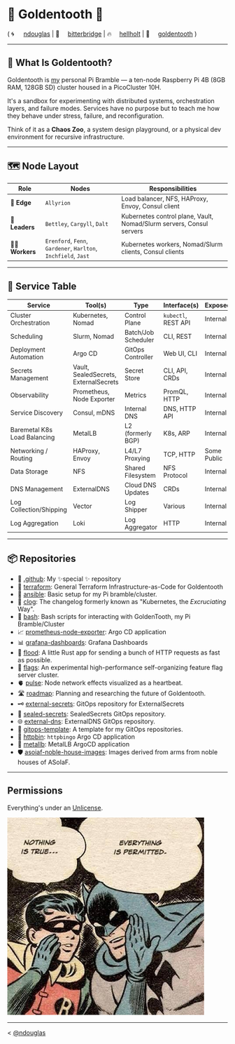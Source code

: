 # 🦷 Goldentooth 🦷
( <span style="display:inline-block; min-width: 2em;">🌀</span>[ndouglas](https://github.com/ndouglas/) | <span style="display:inline-block; min-width: 2em;">🌉</span>[bitterbridge](https://github.com/bitterbridge/) | <span style="display:inline-block; min-width: 2em;">️‍🔥</span>[hellholt](https://github.com/hellholt/) | <span style="display:inline-block; min-width: 2em;">🦷</span>[goldentooth](https://github.com/goldentooth/) )

---

## 🧩 What Is Goldentooth?

Goldentooth is [my](https://github.com/ndouglas/) personal Pi Bramble — a ten-node Raspberry Pi 4B (8GB RAM, 128GB SD) cluster housed in a PicoCluster 10H.

It's a sandbox for experimenting with distributed systems, orchestration layers, and failure modes. Services have no purpose but to teach me how they behave under stress, failure, and reconfiguration.

Think of it as a **Chaos Zoo**, a system design playground, or a physical dev environment for recursive infrastructure.

---

## 🗺️ Node Layout

| Role         | Nodes                                      | Responsibilities |
|--------------|--------------------------------------------|------------------|
| 🧭 **Edge**   | `Allyrion`                                 | Load balancer, NFS, HAProxy, Envoy, Consul client |
| 🧠 **Leaders**| `Bettley`, `Cargyll`, `Dalt`               | Kubernetes control plane, Vault, Nomad/Slurm servers, Consul servers |
| 🧑‍🌾 **Workers**| `Erenford`, `Fenn`, `Gardener`, `Harlton`, `Inchfield`, `Jast` | Kubernetes workers, Nomad/Slurm clients, Consul clients |

---

## 🔧 Service Table

| **Service**                       | **Tool(s)**                                 | **Type**             | **Interface(s)**            | **Exposed?**     |
|-----------------------------------|---------------------------------------------|----------------------|-----------------------------|------------------|
| Cluster Orchestration             | Kubernetes, Nomad                           | Control Plane        | `kubectl`, REST API         | Internal         |
| Scheduling                        | Slurm, Nomad                                | Batch/Job Scheduler  | CLI, REST                   | Internal         |
| Deployment Automation             | Argo CD                                     | GitOps Controller    | Web UI, CLI                 | Internal         |
| Secrets Management                | Vault, SealedSecrets, ExternalSecrets       | Secret Store         | CLI, API, CRDs              | Internal         |
| Observability                     | Prometheus, Node Exporter                   | Metrics              | PromQL, HTTP                | Internal         |
| Service Discovery                 | Consul, mDNS                                | Internal DNS         | DNS, HTTP API               | Internal         |
| Baremetal K8s Load Balancing      | MetalLB                                     | L2 (formerly BGP)    | K8s, ARP                    | Internal         |
| Networking / Routing              | HAProxy, Envoy                              | L4/L7 Proxying       | TCP, HTTP                   | Some Public      |
| Data Storage                      | NFS                                         | Shared Filesystem    | NFS Protocol                | Internal         |
| DNS Management                    | ExternalDNS                                 | Cloud DNS Updates    | CRDs                        | Internal         |
| Log Collection/Shipping           | Vector                                      | Log Shipper          | Various                     | Internal         |
| Log Aggregation                   | Loki                                        | Log Aggregator       | HTTP                        | Internal         |

---

## 📦 Repositories

- 👋 [.github](https://github.com/goldentooth/.github): My ✨special ✨ repository
- 🚜 [terraform](https://github.com/goldentooth/terraform): General Terraform Infrastructure-as-Code for Goldentooth
- 🧰 [ansible](https://github.com/goldentooth/ansible): Basic setup for my Pi bramble/cluster.
- 🧱 [clog](https://github.com/goldentooth/clog): The changelog formerly known as "Kubernetes, the _Excruciating_ Way".
- 🐚 [bash](https://github.com/goldentooth/bash): Bash scripts for interacting with GoldenTooth, my Pi Bramble/Cluster
- 📈 [prometheus-node-exporter](https://github.com/goldentooth/prometheus-node-exporter): Argo CD application
- 📊 [grafana-dashboards](https://github.com/goldentooth/grafana-dashboards): Grafana Dashboards
- 🌊 [flood](https://github.com/goldentooth/flood): A little Rust app for sending a bunch of HTTP requests as fast as possible.
- 🏁 [flags](https://github.com/goldentooth/flags): An experimental high-performance self-organizing feature flag server cluster.
- 🫀 [pulse](https://github.com/goldentooth/pulse): Node network effects visualized as a heartbeat.
- 🛣️ [roadmap](https://github.com/goldentooth/roadmap): Planning and researching the future of Goldentooth.
- 🗝️ [external-secrets](https://github.com/goldentooth/external-secrets): GitOps repository for ExternalSecrets
- 🔐 [sealed-secrets](https://github.com/goldentooth/sealed-secrets): SealedSecrets GitOps repository.
- 🌐 [external-dns](https://github.com/goldentooth/external-dns): ExternalDNS GitOps repository.
- 🧬 [gitops-template](https://github.com/goldentooth/gitops-template): A template for my GitOps repositories.
- 📡 [httpbin](https://github.com/goldentooth/httpbin): `httpbingo` Argo CD application
- 🧲 [metallb](https://github.com/goldentooth/metallb): MetalLB ArgoCD application
- 🛡️ [asoiaf-noble-house-images](https://github.com/goldentooth/asoiaf-noble-house-images): Images derived from arms from noble houses of ASoIaF.


---

## Permissions
Everything's under an [Unlicense](https://choosealicense.com/licenses/unlicense/).

!["Nothing is true." "Everything is permitted."](./niteip.jpg)

---

< [@ndouglas](https://github.com/ndouglas/)
